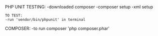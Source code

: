 PHP UNIT TESTING: 
-downloaded composer 
-composer setup 
-xml setup 

    TO TEST:
    -run 'vendor/bin/phpunit' in terminal 

COMPOSER:
    -to run composer 'php composer.phar' 
